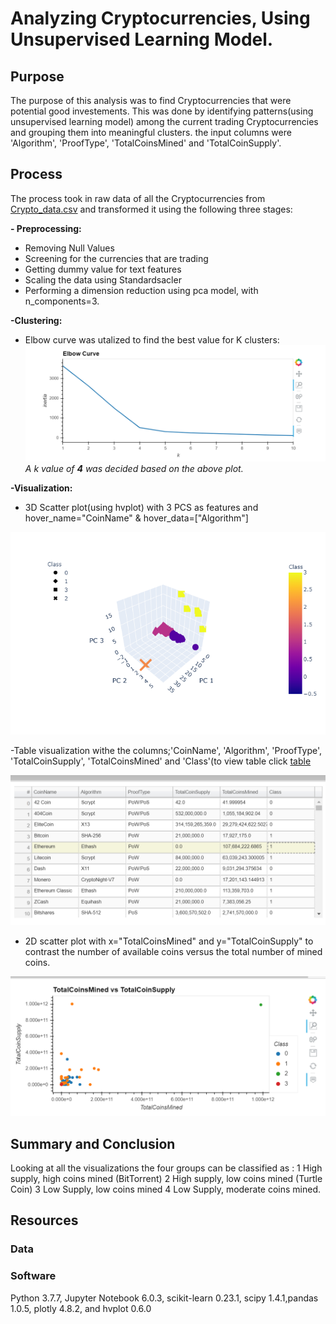 # Analyzing Cryptocurrencies, Using Unsupervised Learning Model.
## Purpose
The purpose of this analysis was to find Cryptocurrencies that were potential good investements. This was done by identifying patterns(using unsupervised learning model) among the current trading Cryptocurrencies and grouping them into meaningful clusters. the input columns were 'Algorithm',	'ProofType',	'TotalCoinsMined' and 'TotalCoinSupply'.

## Process
The process took in raw data of all the Cryptocurrencies from [Crypto_data.csv](https://github.com/Muzznah/Cryptocurrencies/blob/master/Data/crypto_data.csv) and transformed it using the following three stages:

**- Preprocessing:**
  - Removing Null Values
  - Screening for the currencies that are trading 
  - Getting dummy value for text features
  - Scaling the data using Standardsacler
  - Performing a dimension reduction using pca model, with n_components=3.
  
  **-Clustering:**
  - Elbow curve was utalized to find the best value for K clusters:
  ![](https://github.com/Muzznah/Cryptocurrencies/blob/master/Data/Elbow-Curve.png)
  _A k value of **4** was decided based on the above plot._
  
  **-Visualization:**
  - 3D Scatter plot(using hvplot) with 3 PCS as features and hover_name="CoinName" & hover_data=["Algorithm"] 
 
  ![](https://github.com/Muzznah/Cryptocurrencies/blob/master/Data/newplot-3DPlot.png)
  
  -Table visualization withe the columns;'CoinName', 'Algorithm', 'ProofType', 'TotalCoinSupply', 'TotalCoinsMined' and 'Class'(to view table click [table](https://github.com/Muzznah/Cryptocurrencies/blob/master/Data/cryptocurrencies_by_cluster.csv)
  
  
  ![](https://github.com/Muzznah/Cryptocurrencies/blob/master/Data/table.png)
  
  - 2D scatter plot with x="TotalCoinsMined" and y="TotalCoinSupply" to contrast the number of available coins versus the total number of mined coins.
  
  
  ![](https://github.com/Muzznah/Cryptocurrencies/blob/master/Data/2D-ScatterPlot.png)
  
## Summary and Conclusion
Looking at all the visualizations the four groups can be classified as :
1 High supply, high coins mined (BitTorrent)
2 High supply, low coins mined (Turtle Coin)
3 Low Supply, low coins mined
4 Low Supply, moderate coins mined.

## Resources
### Data
[](https://github.com/Muzznah/Cryptocurrencies/blob/master/Data/crypto_data.csv)
### Software
Python 3.7.7, Jupyter Notebook 6.0.3, scikit-learn 0.23.1, scipy 1.4.1,pandas 1.0.5, plotly 4.8.2, and hvplot 0.6.0
